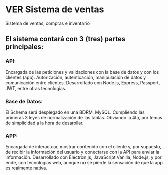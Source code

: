 # VER Sistema de ventas
Sistema de ventas, compras e inventario

## El sistema contará con 3 (tres) partes principales:

### API: 
Encargada de las peticiones y validaciones con la base de datos y con los clientes (app). 
Autorización, autenticación, manipulación de datos y comunicación entre clientes.
Desarrollado con Node.js, Express, Passport, JWT, entre otras tecnologías.

### Base de Datos:
El Schema será desplegado en una BDRM, MySQL. Cumpliendo las primeras 3 leyes de normalización de las tablas. Obviando la 4ta, por temas de simplicidad a la hora de desarollar.

### APP:
Encargada de interactuar, mostrar contenido con el cliente y, por supuesto, de recibir la información del usuario y conectarse con la API para enviar la información.
Desarrollado con Electron.js, JavaScript Vanilla, Node.js, y por ende, con tecnologias web, aunque no se pierde la sensación de que la app es realmente nativa.
